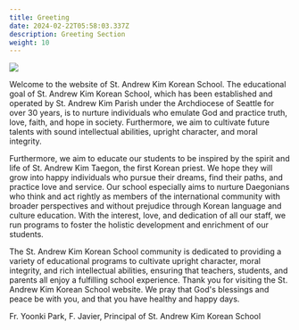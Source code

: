 ```yaml
---
title: Greeting
date: 2024-02-22T05:58:03.337Z
description: Greeting Section
weight: 10
---
```

![](/img/한국학교1.jpeg)

Welcome to the website of St. Andrew Kim Korean School. The educational goal of St. Andrew Kim Korean School, which has been established and operated by St. Andrew Kim Parish under the Archdiocese of Seattle for over 30 years, is to nurture individuals who emulate God and practice truth, love, faith, and hope in society. Furthermore, we aim to cultivate future talents with sound intellectual abilities, upright character, and moral integrity. 

Furthermore, we aim to educate our students to be inspired by the spirit and life of St. Andrew Kim Taegon, the first Korean priest. We hope they will grow into happy individuals who pursue their dreams, find their paths, and practice love and service. Our school especially aims to nurture Daegonians who think and act rightly as members of the international community with broader perspectives and without prejudice through Korean language and culture education. With the interest, love, and dedication of all our staff, we run programs to foster the holistic development and enrichment of our students.

The St. Andrew Kim Korean School community is dedicated to providing a variety of educational programs to cultivate upright character, moral integrity, and rich intellectual abilities, ensuring that teachers, students, and parents all enjoy a fulfilling school experience. Thank you for visiting the St. Andrew Kim Korean School website. We pray that God's blessings and peace be with you, and that you have healthy and happy days.

Fr. Yoonki Park, F. Javier, Principal of St. Andrew Kim Korean School

![]()
